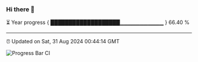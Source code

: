 ### Hi there 👋

⏳ Year progress { ███████████████████▁▁▁▁▁▁▁▁▁▁▁ } 66.40 %

---

⏰ Updated on Sat, 31 Aug 2024 00:44:14 GMT

![Progress Bar CI](https://github.com/Shyam-Makwana/GitHub-Actions-Demo/workflows/Progress%20Bar%20CI/badge.svg)
